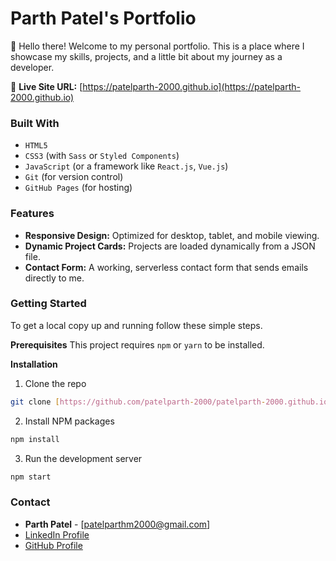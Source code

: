 # Parth Patel's Portfolio

👋 Hello there! Welcome to my personal portfolio. This is a place where I showcase my skills, projects, and a little bit about my journey as a developer.

🔗 **Live Site URL:** [https://patelparth-2000.github.io](https://patelparth-2000.github.io)

### Built With

* `HTML5`
* `CSS3` (with `Sass` or `Styled Components`)
* `JavaScript` (or a framework like `React.js`, `Vue.js`)
* `Git` (for version control)
* `GitHub Pages` (for hosting)

### Features

-   **Responsive Design:** Optimized for desktop, tablet, and mobile viewing.
-   **Dynamic Project Cards:** Projects are loaded dynamically from a JSON file.
-   **Contact Form:** A working, serverless contact form that sends emails directly to me.

### Getting Started

To get a local copy up and running follow these simple steps.

**Prerequisites**
This project requires `npm` or `yarn` to be installed.

**Installation**
1. Clone the repo
```sh
git clone [https://github.com/patelparth-2000/patelparth-2000.github.io.git](https://github.com/patelparth-2000/patelparth-2000.github.io.git)
```

2. Install NPM packages
```sh
npm install
```

3. Run the development server
```sh
npm start
```

### Contact

-   **Parth Patel** - [patelparthm2000@gmail.com]
-   [LinkedIn Profile](https://www.linkedin.com/in/parth-patel2510/)
-   [GitHub Profile](https://github.com/patelparth-2000/)
